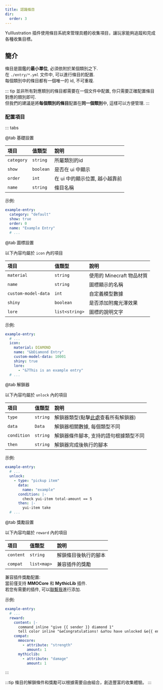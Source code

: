 ```yaml
---
title: 認識條目
dir:
  order: 3
---
```


YuIllustration 插件使用條目系統來管理具體的收集項目，讓玩家能夠追蹤和完成各種收集目標。

## 簡介

條目是圖鑑的**最小單位**, 必須依附於某個類別之下.  
在 `./entry/*.yml` 文件中, 可以進行條目的配置.  
每個類別中的條目都有一個唯一的 id, 不可重複.  

::: tip
並非所有對應類別的條目都需要在一個文件中配置, 你只需要正確配置條目對應的類別即可.  
但我們的建議是將**每個類別的條目**配置在**同一個類別**中, 這樣可以方便管理.
:::

### 配置項目

::: tabs

@tab 基礎設置

| 項目 | 值類型 | 說明 |
| :--- | :--- | :--- 
| `category` | `string` | 所屬類別的id |
| `show` | `boolean` | 是否在 ui 中顯示 |
| `order` | `int` | 在 ui 中的顯示位置, 越小越靠前 |
| `name` | `string` | 條目名稱 |

示例:
```yaml
example-entry:
  category: "default"
  show: true
  order: 0
  name: "Example Entry"
  # ...
```

@tab 圖標設置

以下內容均屬於 `icon` 內的項目

| 項目 | 值類型 | 說明 |
| :--- | :--- | :--- 
| `material` | `string` | 使用的 Minecraft 物品材質 |
| `name` | `string` | 圖標顯示的名稱 |
| `custom-model-data` | `int` | 自定義模型數據 |
| `shiny` | `boolean` | 是否添加附魔光澤效果 |
| `lore` | `list<string>` | 圖標的說明文字 |

示例:
```yaml
example-entry:
  # ...
  icon:
    material: DIAMOND
    name: "&bDiamond Entry"
    custom-model-data: 10001
    shiny: true
    lore:
      - "&7This is an example entry"
  # ...
```

@tab 解鎖器

以下內容均屬於 `unlock` 內的項目

| 項目 | 值類型 | 說明 |
| :--- | :--- | :--- 
| `type` | `string` | 解鎖器類型(點擊[此處](../unlocker/README.md)查看所有解鎖器) |
| `data` | `Data` | 解鎖器相關數據, 每個類型不同 |
| `condition` | `string` | 解鎖器條件腳本, 支持的語句根據類型不同 |
| `then` | `string` | 解鎖器完成後執行的腳本 |

示例:
```yaml
example-entry:
  # ...
  unlock:
    - type: "pickup item"
      data:
        name: "example"
      condition: |-
        check yui-item total-amount == 5
      then: |-
        yui-item take
  # ...
```

@tab 獎勵設置

以下內容均屬於 `reward` 內的項目

| 項目 | 值類型 | 說明 |
| :--- | :--- | :--- 
| `content` | `string` | 解鎖條目後執行的腳本 |
| `compat` | `list<map>` | 兼容插件的獎勵 |

兼容插件獎勵配置:  
當前僅支持 **MMOCore** 和 **MythicLib** 插件.  
若您有需要的插件, 可以[聯繫我](https://discord.com/invite/SzPBHGttaR)進行添加.

示例:
```yaml
example-entry:
  # ...
  reward:
    content: |-
      command inline "give {{ sender }} diamond 1"
      tell color inline "&eCongratulations! &aYou have unlocked &e{{ entry }} &a!"
    compat:
      mmocore:
        - attribute: "strength"
          amount: 1
      mythiclib:
        - attribute: "damage"
          amount: 1
```

:::

:::tip
條目的解鎖條件和獎勵可以根據需要自由組合，創造豐富的收集體驗。
:::